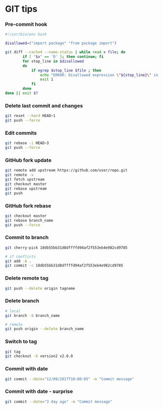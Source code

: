 # GIT tips

### Pre-commit hook
```Bash
#!/usr/bin/env bash

disallowed=("import package" "from package import")

git diff --cached --name-status | while read x file; do
        if [ "$x" == 'D' ]; then continue; fi
        for stop_line in $disallowed
        do
            if egrep $stop_line $file ; then
                echo "ERROR: Disallowed expression \"${stop_line}\" in file: ${file}"
                exit 1
            fi
        done
done || exit $?
```

### Delete last commit and changes
```Bash
git reset --hard HEAD~1
git push --force
```

### Edit commits
```Bash
git rebase -i HEAD~3
git push --force
```

### GitHub fork update
```Bash
git remote add upstream https://github.com/user/repo.git
git remote -v
git fetch upstream
git checkout master
git rebase upstream
git push
```

### GitHub fork rebase
```Bash
git checkout master
git rebase branch_name
git push --force
```

### Commit to branch
```Bash
git cherry-pick 18db55bb31d8dffffd94af2f553eb4e982cd9785

# if conflicts
git add -A .
git commit -c 18db55bb31d8dffffd94af2f553eb4e982cd9785
```

### Delete remote tag
```Bash
git push --delete origin tagname
```

### Delete branch
```Bash
# local
git branch -d branch_name

# remote
git push origin --delete branch_name
```

### Switch to tag
```Bash
git tag
git checkout -b version2 v2.0.0
```

### Commit with date
```Bash
git commit --date="12/09/2017T10:00:05" -m "Commit message"
```

### Commit with date - surprise
```Bash
git commit --date="3 day ago" -m "Commit message"
```
